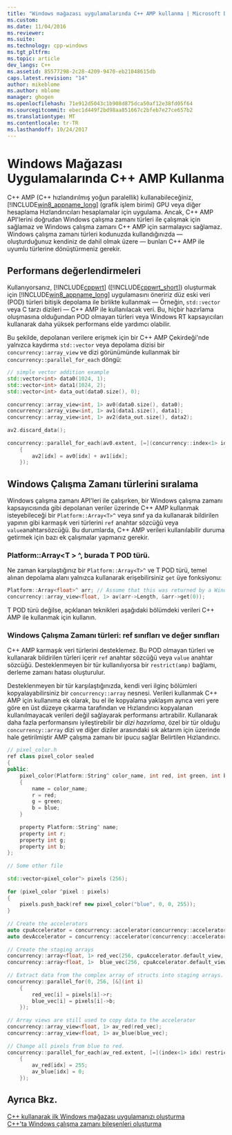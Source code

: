 ```yaml
---
title: "Windows mağazası uygulamalarında C++ AMP kullanma | Microsoft Docs"
ms.custom: 
ms.date: 11/04/2016
ms.reviewer: 
ms.suite: 
ms.technology: cpp-windows
ms.tgt_pltfrm: 
ms.topic: article
dev_langs: C++
ms.assetid: 85577298-2c28-4209-9470-eb21048615db
caps.latest.revision: "14"
author: mikeblome
ms.author: mblome
manager: ghogen
ms.openlocfilehash: 71e912d5043c1b908d875dca50af12e38fd05f64
ms.sourcegitcommit: ebec1d449f2bd98aa851667c2bfeb7e27ce657b2
ms.translationtype: MT
ms.contentlocale: tr-TR
ms.lasthandoff: 10/24/2017
---
```

# <a name="using-c-amp-in-windows-store-apps"></a>Windows Mağazası Uygulamalarında C++ AMP Kullanma
C++ AMP (C++ hızlandırılmış yoğun paralellik) kullanabileceğiniz, [!INCLUDE[win8_appname_long](../../build/includes/win8_appname_long_md.md)] (grafik işlem birimi) GPU veya diğer hesaplama Hızlandırıcıları hesaplamalar için uygulama. Ancak, C++ AMP API'lerini doğrudan Windows çalışma zamanı türleri ile çalışmak için sağlamaz ve Windows çalışma zamanı C++ AMP için sarmalayıcı sağlamaz. Windows çalışma zamanı türleri kodunuzda kullandığınızda — oluşturduğunuz kendiniz de dahil olmak üzere — bunları C++ AMP ile uyumlu türlerine dönüştürmeniz gerekir.  
  
## <a name="performance-considerations"></a>Performans değerlendirmeleri  
 Kullanıyorsanız, [!INCLUDE[cppwrt](../../build/reference/includes/cppwrt_md.md)] ([!INCLUDE[cppwrt_short](../../build/reference/includes/cppwrt_short_md.md)]) oluşturmak için [!INCLUDE[win8_appname_long](../../build/includes/win8_appname_long_md.md)] uygulamasını öneririz düz eski veri (POD) türleri bitişik depolama ile birlikte kullanmak — Örneğin, `std::vector` veya C tarzı dizileri — C++ AMP ile kullanılacak veri. Bu, hiçbir hazırlama oluşmasına olduğundan POD olmayan türleri veya Windows RT kapsayıcıları kullanarak daha yüksek performans elde yardımcı olabilir.  
  
 Bu şekilde, depolanan verilere erişmek için bir C++ AMP Çekirdeği'nde yalnızca kaydırma `std::vector` veya depolama dizisi bir `concurrency::array_view` ve dizi görünümünde kullanmak bir `concurrency::parallel_for_each` döngü:  
  
```cpp  
// simple vector addition example  
std::vector<int> data0(1024, 1);
std::vector<int> data1(1024, 2);
std::vector<int> data_out(data0.size(), 0);
  
concurrency::array_view<int, 1> av0(data0.size(), data0);
concurrency::array_view<int, 1> av1(data1.size(), data1);
concurrency::array_view<int, 1> av2(data_out.size(), data2);
  
av2.discard_data();
  
concurrency::parallel_for_each(av0.extent, [=](concurrency::index<1> idx) restrict(amp)  
    {  
        av2[idx] = av0[idx] + av1[idx];  
    });
```  
  
## <a name="marshaling-windows-runtime-types"></a>Windows Çalışma Zamanı türlerini sıralama  
 Windows çalışma zamanı API'leri ile çalışırken, bir Windows çalışma zamanı kapsayıcısında gibi depolanan veriler üzerinde C++ AMP kullanmak isteyebileceği bir `Platform::Array<T>^` veya sınıf ya da kullanarak bildirilen yapının gibi karmaşık veri türlerini `ref` anahtar sözcüğü veya `value`</C4>anahtarsözcüğü. Bu durumlarda, C++ AMP verileri kullanılabilir duruma getirmek için bazı ek çalışmalar yapmanız gerekir.  
  
### <a name="platformarrayt-where-t-is-a-pod-type"></a>Platform::Array\<T > ^, burada T POD türü.  
 Ne zaman karşılaştığınız bir `Platform::Array<T>^` ve T POD türü, temel alınan depolama alanı yalnızca kullanarak erişebilirsiniz `get` üye fonksiyonu:  
  
```cpp  
Platform::Array<float>^ arr; // Assume that this was returned by a Windows Runtime API  
concurrency::array_view<float, 1> av(arr->Length, &arr->get(0));
```  
  
 T POD türü değilse, açıklanan teknikleri aşağıdaki bölümdeki verileri C++ AMP ile kullanmak için kullanın.  
  
### <a name="windows-runtime-types-ref-classes-and-value-classes"></a>Windows Çalışma Zamanı türleri: ref sınıfları ve değer sınıfları  
 C++ AMP karmaşık veri türlerini desteklemez. Bu POD olmayan türleri ve kullanarak bildirilen türleri içerir `ref` anahtar sözcüğü veya `value` anahtar sözcüğü. Desteklenmeyen bir tür kullanılıyorsa bir `restrict(amp)` bağlamı, derleme zamanı hatası oluşturulur.  
  
 Desteklenmeyen bir tür karşılaştığınızda, kendi veri ilginç bölümleri kopyalayabilirsiniz bir `concurrency::array` nesnesi. Verileri kullanmak C++ AMP için kullanıma ek olarak, bu el ile kopyalama yaklaşım ayrıca veri yere göre en üst düzeye çıkarma tarafından ve Hızlandırıcı kopyalanan kullanılmayacak verileri değil sağlayarak performansı artırabilir. Kullanarak daha fazla performansını iyileştirebilir bir *dizi hazırlama*, özel bir tür olduğu `concurrency::array` dizi ve diğer diziler arasındaki sık aktarım için üzerinde hale getirilmiştir AMP çalışma zamanı bir ipucu sağlar Belirtilen Hızlandırıcı.  
  
```cpp  
// pixel_color.h  
ref class pixel_color sealed  
{  
public: 
    pixel_color(Platform::String^ color_name, int red, int green, int blue)   
    {  
        name = color_name;  
        r = red;  
        g = green;  
        b = blue;  
    }  
 
    property Platform::String^ name;   
    property int r;  
    property int g;  
    property int b;  
};  
  
// Some other file  
  
std::vector<pixel_color^> pixels (256);
  
for (pixel_color ^pixel : pixels)   
{  
    pixels.push_back(ref new pixel_color("blue", 0, 0, 255));
}  
  
// Create the accelerators  
auto cpuAccelerator = concurrency::accelerator(concurrency::accelerator::cpu_accelerator);
auto devAccelerator = concurrency::accelerator(concurrency::accelerator::default_accelerator);
  
// Create the staging arrays  
concurrency::array<float, 1> red_vec(256, cpuAccelerator.default_view, devAccelerator.default_view);
concurrency::array<float, 1>  blue_vec(256, cpuAccelerator.default_view, devAccelerator.default_view);
  
// Extract data from the complex array of structs into staging arrays.  
concurrency::parallel_for(0, 256, [&](int i)  
    {   
        red_vec[i] = pixels[i]->r;  
        blue_vec[i] = pixels[i]->b;  
    });
  
// Array views are still used to copy data to the accelerator  
concurrency::array_view<float, 1> av_red(red_vec);
concurrency::array_view<float, 1> av_blue(blue_vec);
  
// Change all pixels from blue to red.  
concurrency::parallel_for_each(av_red.extent, [=](index<1> idx) restrict(amp)  
    {  
        av_red[idx] = 255;  
        av_blue[idx] = 0;  
    });
```  
  
## <a name="see-also"></a>Ayrıca Bkz.  
 [C++ kullanarak ilk Windows mağazası uygulamanızı oluşturma](http://go.microsoft.com/fwlink/p/linkid=249073)   
 [C++'ta Windows çalışma zamanı bileşenleri oluşturma](http://go.microsoft.com/fwlink/p/linkid=249076)



